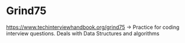 # Grind75
https://www.techinterviewhandbook.org/grind75 -> Practice for coding interview questions. Deals with Data Structures and algorithms
